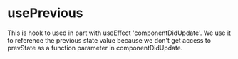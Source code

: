 # usePrevious

This is hook to used in part with useEffect 'componentDidUpdate'. We use it to reference the previous state value because we don't get access to prevState as a function parameter in componentDidUpdate.
